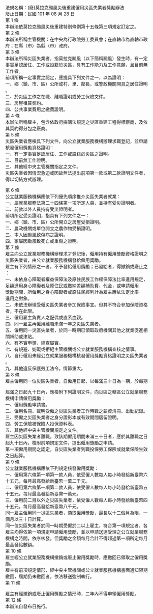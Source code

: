 法規名稱：(廢)莫拉克颱風災後重建僱用災區失業者獎勵辦法  
廢止日期：民國 101 年 08 月 28 日  
第 1 條  
本辦法依莫拉克颱風災後重建特別條例第十五條第三項規定訂定之。  
第 2 條  
本辦法所稱主管機關：在中央為行政院勞工委員會；在直轄市為直轄市政  
府；在縣（市）為縣（市）政府。  
第 3 條  
本辦法所稱災區失業者，指莫拉克颱風（以下簡稱颱風）發生時，有一定  
事實足認居住、工作或設籍於災區，具有工作能力及工作意願，且目前無  
工作者。  
前項所稱一定事實之認定，應提具下列文件之一，以為證明：  
一、鄉（鎮、市、區）公所或村、里、鄰長，或警政機關開具之居住證明  
。  
二、於災區工作之在職、離職證明或勞工保險文件。  
三、房屋租賃契約。  
四、公共事業費用之繳費證明。  
第 4 條  
本辦法所稱雇主，包含依政府採購法規定之災區重建工程得標廠商，及依  
其契約得分包之廠商。  
第 5 條  
災區失業者應檢具下列文件，向公立就業服務機構辦理求職登記，並申請  
核發僱用獎勵資格證明：  
一、有一定事實足認居住、工作或設籍於災區之證明。  
二、目前無工作證明。  
三、其他經中央主管機關指定之文件。  
災區失業者因情況急迫或因故無法提出前項第一款或第二款證明文件者，  
得以切結方式辦理。  


第 6 條  
公立就業服務機構應依下列優先順序推介災區失業者就業：  
一、屬就業服務法第二十四條第一項所定人員，並持有受災證明者。  
二、前款以外人員持有受災證明者。  
前項所定受災證明，指具有下列文件之一：  
一、鄉（鎮、市、區）公所開立之房屋受損證明。  
二、農政機關或單位開立之農作物受損證明。  
三、本人因颱風致傷病之證明。  
四、家屬因颱風致死亡或重傷之證明。  
第 7 條  
雇主向公立就業服務機構辦理求才登記後，僱用持有僱用獎勵資格證明之  
災區失業者，由公立就業服務機構發給僱用獎勵。  
雇主有下列情形之一者，不予發給僱用獎勵；已發給者，得撤銷或廢止之  
：  
一、未依身心障礙者權益保障法及原住民族工作權保障法比率進用規定，  
足額進用身心障礙者及原住民或繳納差額補助費、代金，或申請僱用  
獎勵期間，所僱用之身心障礙者或原住民經列計為雇主應依法定比率  
進用之對象。  
二、未依法辦理受僱災區失業者參加保險事宜。但其不符合參加保險資格  
者，不在此限。  
三、僱用雇主負責人之配偶或直系血親。  
四、同一雇主再僱用離職未滿一年之災區失業者。  
五、僱用同一災區失業者，於同一時期已領取政府機關其他之就業促進相  
關補助或津貼。  
六、有不實申領，經查屬實。  
七、有規避、妨礙或拒絕主管機關或公立就業服務機構查核之情事。  
八、自行僱用未經公立就業服務機構核發僱用獎勵資格證明之災區失業者  
。  
九、其他違反保護勞工法令，情節重大。  
第 8 條  
雇主僱用同一位災區失業者，自僱用日起，以每滿三十日為一期，於每期  


屆滿之日起九十日內，應檢附下列證明文件，向災區之轄區公立就業服務  
機構申請僱用獎勵：  
一、僱用獎勵申請書。  
二、僱用名冊、載明受僱之災區失業者工作時數之薪資清冊、出勤紀錄。  
三、受僱之災區失業者之身分證影本或有效期間居留證明。  
四、勞工保險被保險人投保資料表。  
五、其他經中央主管機關規定之文件。  
雇主因災區失業者離職，致該期僱用期間未滿三十日者，應於其離職之日  
起九十日內，檢附前項規定文件，提出僱用獎勵之申請。  
第一項僱用期間之認定，自災區失業者到職投保勞工保險或就業保險生效  
之日起算。  
第 9 條  
公立就業服務機構應依下列規定核發僱用獎勵：  
一、僱用第六條第一項第一款人員，依受僱人數每人每小時發給新臺幣六  
十五元，每月最高發給新臺幣一萬二千元。  
二、僱用第六條第一項第二款人員，依受僱人數每人每小時發給新臺幣五  
十五元，每月最高發給新臺幣一萬元。  
三、僱用前二目以外之災區失業者，依受僱人數每人每小時發給新臺幣四  
十五元，每月最高發給新臺幣八千元。  
同一雇主僱用同一災區失業者，領取僱用獎勵，最長以十二個月為限，一  
個月以三十日計算。  
同一位災區失業者於同一時期受僱於二以上雇主，符合第一項規定者，各  
雇主均得依第一項規定申請僱用獎勵，並以申請送達受理之公立就業服務  
機構之時間，依序核發。但獎勵之金額每月合計不得超過第一項所定每月  
最高發給數額。  
第 10 條  
雇主經公立就業服務機構撤銷或廢止僱用獎勵時，應繳回已領取之僱用獎  
勵。  
雇主有前項規定情形，經中央主管機關或公立就業服務機構書面通知限期  
繳回，屆期仍未繳回者，依法移送強制執行。  
第 11 條  


雇主有經撤銷或廢止僱用獎勵之情形時，二年內不得申領僱用獎勵。  
第 12 條  
本辦法自發布日施行。  


